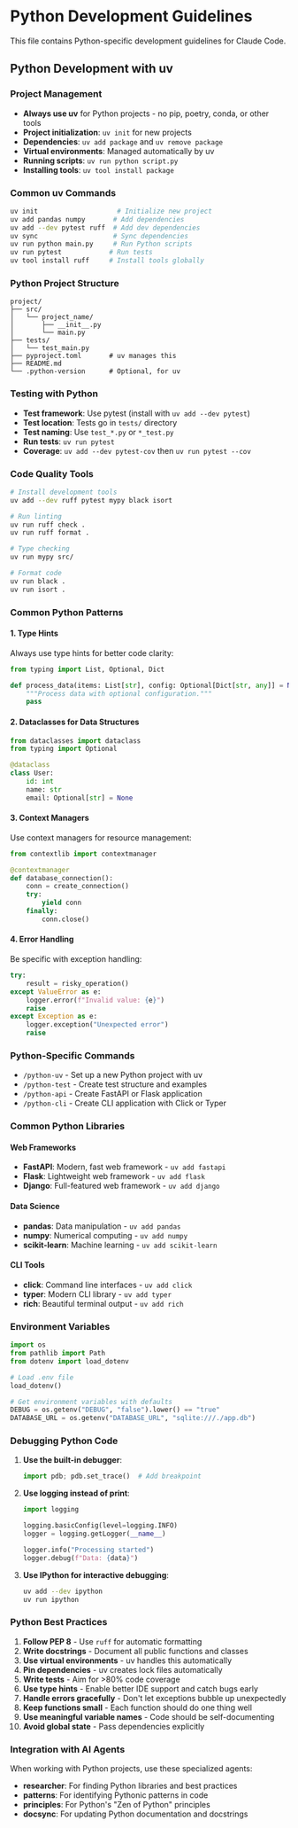 # Python Development Guidelines

This file contains Python-specific development guidelines for Claude Code.

## Python Development with uv

### Project Management
- **Always use uv** for Python projects - no pip, poetry, conda, or other tools
- **Project initialization**: `uv init` for new projects
- **Dependencies**: `uv add package` and `uv remove package`
- **Virtual environments**: Managed automatically by uv
- **Running scripts**: `uv run python script.py`
- **Installing tools**: `uv tool install package`

### Common uv Commands
```bash
uv init                    # Initialize new project
uv add pandas numpy       # Add dependencies
uv add --dev pytest ruff  # Add dev dependencies
uv sync                   # Sync dependencies
uv run python main.py     # Run Python scripts
uv run pytest            # Run tests
uv tool install ruff     # Install tools globally
```

### Python Project Structure
```
project/
├── src/
│   └── project_name/
│       ├── __init__.py
│       └── main.py
├── tests/
│   └── test_main.py
├── pyproject.toml       # uv manages this
├── README.md
└── .python-version      # Optional, for uv
```

### Testing with Python
- **Test framework**: Use pytest (install with `uv add --dev pytest`)
- **Test location**: Tests go in `tests/` directory
- **Test naming**: Use `test_*.py` or `*_test.py`
- **Run tests**: `uv run pytest`
- **Coverage**: `uv add --dev pytest-cov` then `uv run pytest --cov`

### Code Quality Tools
```bash
# Install development tools
uv add --dev ruff pytest mypy black isort

# Run linting
uv run ruff check .
uv run ruff format .

# Type checking
uv run mypy src/

# Format code
uv run black .
uv run isort .
```

### Common Python Patterns

#### 1. **Type Hints**
Always use type hints for better code clarity:
```python
from typing import List, Optional, Dict

def process_data(items: List[str], config: Optional[Dict[str, any]] = None) -> bool:
    """Process data with optional configuration."""
    pass
```

#### 2. **Dataclasses for Data Structures**
```python
from dataclasses import dataclass
from typing import Optional

@dataclass
class User:
    id: int
    name: str
    email: Optional[str] = None
```

#### 3. **Context Managers**
Use context managers for resource management:
```python
from contextlib import contextmanager

@contextmanager
def database_connection():
    conn = create_connection()
    try:
        yield conn
    finally:
        conn.close()
```

#### 4. **Error Handling**
Be specific with exception handling:
```python
try:
    result = risky_operation()
except ValueError as e:
    logger.error(f"Invalid value: {e}")
    raise
except Exception as e:
    logger.exception("Unexpected error")
    raise
```

### Python-Specific Commands
- `/python-uv` - Set up a new Python project with uv
- `/python-test` - Create test structure and examples
- `/python-api` - Create FastAPI or Flask application
- `/python-cli` - Create CLI application with Click or Typer

### Common Python Libraries

#### Web Frameworks
- **FastAPI**: Modern, fast web framework - `uv add fastapi`
- **Flask**: Lightweight web framework - `uv add flask`
- **Django**: Full-featured web framework - `uv add django`

#### Data Science
- **pandas**: Data manipulation - `uv add pandas`
- **numpy**: Numerical computing - `uv add numpy`
- **scikit-learn**: Machine learning - `uv add scikit-learn`

#### CLI Tools
- **click**: Command line interfaces - `uv add click`
- **typer**: Modern CLI library - `uv add typer`
- **rich**: Beautiful terminal output - `uv add rich`

### Environment Variables
```python
import os
from pathlib import Path
from dotenv import load_dotenv

# Load .env file
load_dotenv()

# Get environment variables with defaults
DEBUG = os.getenv("DEBUG", "false").lower() == "true"
DATABASE_URL = os.getenv("DATABASE_URL", "sqlite:///./app.db")
```

### Debugging Python Code
1. **Use the built-in debugger**:
   ```python
   import pdb; pdb.set_trace()  # Add breakpoint
   ```

2. **Use logging instead of print**:
   ```python
   import logging
   
   logging.basicConfig(level=logging.INFO)
   logger = logging.getLogger(__name__)
   
   logger.info("Processing started")
   logger.debug(f"Data: {data}")
   ```

3. **Use IPython for interactive debugging**:
   ```bash
   uv add --dev ipython
   uv run ipython
   ```

### Python Best Practices
1. **Follow PEP 8** - Use `ruff` for automatic formatting
2. **Write docstrings** - Document all public functions and classes
3. **Use virtual environments** - uv handles this automatically
4. **Pin dependencies** - uv creates lock files automatically
5. **Write tests** - Aim for >80% code coverage
6. **Use type hints** - Enable better IDE support and catch bugs early
7. **Handle errors gracefully** - Don't let exceptions bubble up unexpectedly
8. **Keep functions small** - Each function should do one thing well
9. **Use meaningful variable names** - Code should be self-documenting
10. **Avoid global state** - Pass dependencies explicitly

### Integration with AI Agents
When working with Python projects, use these specialized agents:
- **researcher**: For finding Python libraries and best practices
- **patterns**: For identifying Pythonic patterns in code
- **principles**: For Python's "Zen of Python" principles
- **docsync**: For updating Python documentation and docstrings